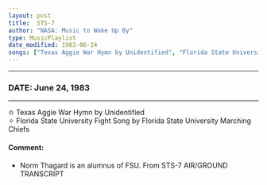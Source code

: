 ```yaml
---
layout: post
title:  STS-7
author: "NASA: Music to Wake Up By"
type: MusicPlaylist
date_modified: 1983-06-24
songs: ["Texas Aggie War Hymn by Unidentified", "Florida State University Fight Song by Florida State University Marching Chiefs"]
---
```


----
### DATE: June 24, 1983
----
✫ Texas Aggie War Hymn by Unidentified  &nbsp;<br />
✧ Florida State University Fight Song by Florida State University Marching Chiefs

#### Comment:
* Norm Thagard is an alumnus of FSU. From STS-7 AIR/GROUND TRANSCRIPT



<br/>
<center>
	<a target="_blank"
	   href="https://twitter.com/intent/tweet?hashtags=Space,NASA,Playlist,NASAWakeupCalls,SpaceProgram&text=🚀 {{ page.author}}, '{{ page.songs.first }}' {{ page.title }}, {{ page.date | date: '%B %d, %Y' }}. {{ site.url }}{{ page.url }}&via=nasawakeupcalls"><i class="fab fa-twitter" alt="Tweet this page" style="font-size: 1.3em;"></i></a>
	&nbsp; 	<i class="fas fa-user-astronaut" style="font-size: 1.5em;"></i> &nbsp;
    <a id="custom_amazon_link"
       type="amzn" search="#"
       category="popular music">
    <i class="fab fa-amazon" style="font-size: 1.3em;"></i></a>
</center>

<!-- Randomly resolve an individual entry from a song array -->
<script src="/assets/javascript/seedrandom.min.js"></script>
<script>
  var wake_me_up = ["Texas Aggie War Hymn by Unidentified", "Florida State University Fight Song by Florida State University Marching Chiefs"];
  var prng = new Math.seedrandom();
  function randomSong() {
    song = wake_me_up[Math.floor(Math.random() * wake_me_up.length)];
    var amazon_link = document.getElementById("custom_amazon_link");
    amazon_link.setAttribute("search", song);
  }
  window.onload = randomSong();
</script>
